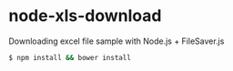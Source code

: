 # node-xls-download
Downloading excel file sample with Node.js + FileSaver.js

```bash
$ npm install && bower install
```
